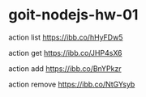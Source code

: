 # goit-nodejs-hw-01

action list https://ibb.co/hHyFDw5

action get https://ibb.co/JHP4sX6

action add https://ibb.co/BnYPkzr

action remove https://ibb.co/NtGYsyb
